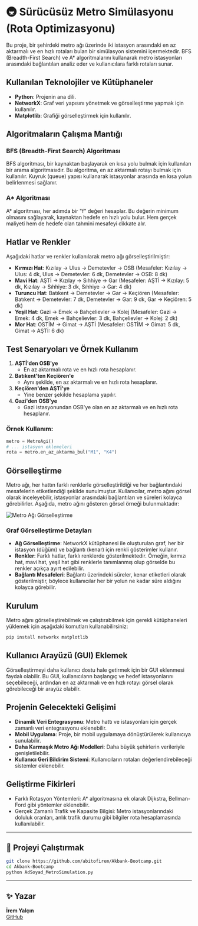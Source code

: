 # 🚇 Sürücüsüz Metro Simülasyonu (Rota Optimizasyonu)

Bu proje, bir şehirdeki metro ağı üzerinde iki istasyon arasındaki en az aktarmalı ve en hızlı rotaları bulan bir simülasyon sistemini içermektedir. BFS (Breadth-First Search) ve A* algoritmalarını kullanarak metro istasyonları arasındaki bağlantıları analiz eder ve kullanıcılara farklı rotaları sunar.

## Kullanılan Teknolojiler ve Kütüphaneler

- **Python**: Projenin ana dili.
- **NetworkX**: Graf veri yapısını yönetmek ve görselleştirme yapmak için kullanılır.
- **Matplotlib**: Grafiği görselleştirmek için kullanılır.

## Algoritmaların Çalışma Mantığı

### BFS (Breadth-First Search) Algoritması
BFS algoritması, bir kaynaktan başlayarak en kısa yolu bulmak için kullanılan bir arama algoritmasıdır. Bu algoritma, en az aktarmalı rotayı bulmak için kullanılır. Kuyruk (queue) yapısı kullanarak istasyonlar arasında en kısa yolun belirlenmesi sağlanır.

### A* Algoritması
A* algoritması, her adımda bir "f" değeri hesaplar. Bu değerin minimum olmasını sağlayarak, kaynaktan hedefe en hızlı yolu bulur. Hem gerçek maliyeti hem de hedefe olan tahmini mesafeyi dikkate alır.

## Hatlar ve Renkler

Aşağıdaki hatlar ve renkler kullanılarak metro ağı görselleştirilmiştir:

- **Kırmızı Hat**: Kızılay -> Ulus -> Demetevler -> OSB (Mesafeler: Kızılay -> Ulus: 4 dk, Ulus -> Demetevler: 6 dk, Demetevler -> OSB: 8 dk)
- **Mavi Hat**: AŞTİ -> Kızılay -> Sıhhiye -> Gar (Mesafeler: AŞTİ -> Kızılay: 5 dk, Kızılay -> Sıhhiye: 3 dk, Sıhhiye -> Gar: 4 dk)
- **Turuncu Hat**: Batıkent -> Demetevler -> Gar -> Keçiören (Mesafeler: Batıkent -> Demetevler: 7 dk, Demetevler -> Gar: 9 dk, Gar -> Keçiören: 5 dk)
- **Yeşil Hat**: Gazi -> Emek -> Bahçelievler -> Kolej (Mesafeler: Gazi -> Emek: 4 dk, Emek -> Bahçelievler: 3 dk, Bahçelievler -> Kolej: 2 dk)
- **Mor Hat**: OSTİM -> Gimat -> AŞTİ (Mesafeler: OSTİM -> Gimat: 5 dk, Gimat -> AŞTİ: 6 dk)

## Test Senaryoları ve Örnek Kullanım

1. **AŞTİ'den OSB'ye**
   - En az aktarmalı rota ve en hızlı rota hesaplanır.
2. **Batıkent'ten Keçiören'e**
   - Aynı şekilde, en az aktarmalı ve en hızlı rota hesaplanır.
3. **Keçiören'den AŞTİ'ye**
   - Yine benzer şekilde hesaplama yapılır.
4. **Gazi'den OSB'ye**
   - Gazi istasyonundan OSB'ye olan en az aktarmalı ve en hızlı rota hesaplanır.

### Örnek Kullanım:

```python
metro = MetroAgi()
# ... istasyon eklemeleri
rota = metro.en_az_aktarma_bul("M1", "K4")
```

## Görselleştirme

Metro ağı, her hattın farklı renklerle görselleştirildiği ve her bağlantındaki mesafelerin etiketlendiği şekilde sunulmuştur. Kullanıcılar, metro ağını görsel olarak inceleyebilir, istasyonlar arasındaki bağlantıları ve süreleri kolayca görebilirler. Aşağıda, metro ağını gösteren görsel örneği bulunmaktadır:

![Metro Ağı Görselleştirme](./metro_network_image.png)

### Graf Görselleştirme Detayları

- **Ağ Görselleştirme**: NetworkX kütüphanesi ile oluşturulan graf, her bir istasyon (düğüm) ve bağlantı (kenar) için renkli gösterimler kullanır.
- **Renkler**: Farklı hatlar, farklı renklerde gösterilmektedir. Örneğin, kırmızı hat, mavi hat, yeşil hat gibi renklerle tanımlanmış olup görselde bu renkler açıkça ayırt edilebilir.
- **Bağlantı Mesafeleri**: Bağlantı üzerindeki süreler, kenar etiketleri olarak gösterilmiştir, böylece kullanıcılar her bir yolun ne kadar süre aldığını kolayca görebilir.

## Kurulum

Metro ağını görselleştirebilmek ve çalıştırabilmek için gerekli kütüphaneleri yüklemek için aşağıdaki komutları kullanabilirsiniz:

```bash
pip install networkx matplotlib
```

## Kullanıcı Arayüzü (GUI) Eklemek

Görselleştirmeyi daha kullanıcı dostu hale getirmek için bir GUI eklenmesi faydalı olabilir. Bu GUI, kullanıcıların başlangıç ve hedef istasyonlarını seçebileceği, ardından en az aktarmalı ve en hızlı rotayı görsel olarak görebileceği bir arayüz olabilir.

## Projenin Gelecekteki Gelişimi

- **Dinamik Veri Entegrasyonu**: Metro hattı ve istasyonları için gerçek zamanlı veri entegrasyonu eklenebilir.
- **Mobil Uygulama**: Proje, bir mobil uygulamaya dönüştürülerek kullanıcıya sunulabilir.
- **Daha Karmaşık Metro Ağı Modelleri**: Daha büyük şehirlerin verileriyle genişletilebilir.
- **Kullanıcı Geri Bildirim Sistemi**: Kullanıcıların rotaları değerlendirebileceği sistemler eklenebilir.

## Geliştirme Fikirleri

- Farklı Rotasyon Yöntemleri: A* algoritmasına ek olarak Dijkstra, Bellman-Ford gibi yöntemler eklenebilir.
- Gerçek Zamanlı Trafik ve Kapasite Bilgisi: Metro istasyonlarındaki doluluk oranları, anlık trafik durumu gibi bilgiler rota hesaplamasında kullanılabilir.

---

## 📂 Projeyi Çalıştırmak

```bash
git clone https://github.com/abitofirem/Akbank-Bootcamp.git
cd Akbank-Bootcamp
python AdSoyad_MetroSimulation.py
```

---

## ✨ Yazar

**İrem Yalçın**  
[GitHub](https://github.com/abitofirem)
